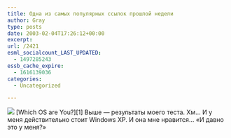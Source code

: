 ```yaml
---
title: Одна из самых популярных ссылок прошлой недели
author: Gray
type: posts
date: 2003-02-04T17:26:12+00:00
excerpt:
url: /2421
esml_socialcount_LAST_UPDATED:
  - 1497285243
essb_cache_expire:
  - 1616139036
categories:
  - Uncategorized

---
```








<img src="https://i1.wp.com/www.bbspot.com/Images/News_Features/2003/01/os_quiz/xp.jpg?w=740" border="0" data-recalc-dims="1" />  
[Which OS are You?][1]  
Выше&nbsp;&#151; результаты моего теста. Хм&hellip; И&nbsp;у меня действительно стоит Windows XP. И&nbsp;она мне нравится&hellip;  
&laquo;И давно это у&nbsp;меня?&raquo;

 [1]: http://bbspot.com/News/2003/01/os_quiz.php